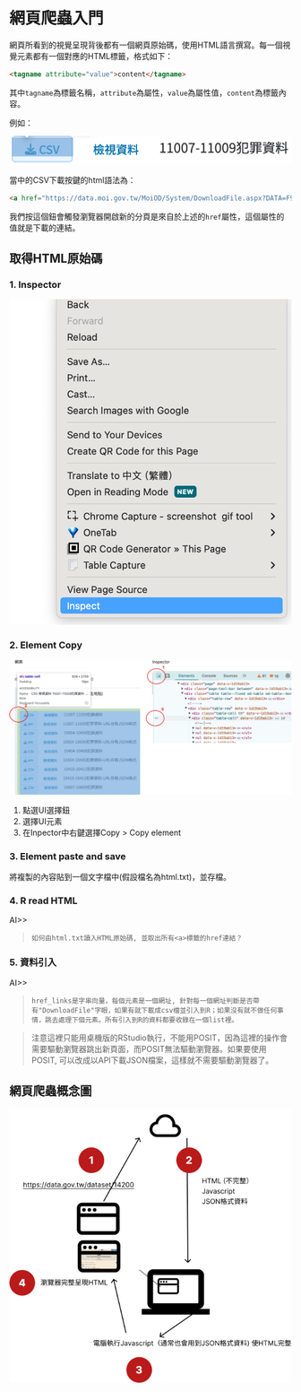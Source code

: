 # 網頁爬蟲入門

網頁所看到的視覺呈現背後都有一個網頁原始碼，使用HTML語言撰寫。每一個視覺元素都有一個對應的HTML標籤，格式如下：

```html
<tagname attribute="value">content</tagname>
```

其中`tagname`為標籤名稱，`attribute`為屬性，`value`為屬性值，`content`為標籤內容。

例如：

![](../img/2024-05-31-13-06-03.png)

當中的CSV下載按鍵的html語法為：

```html
<a href="https://data.moi.gov.tw/MoiOD/System/DownloadFile.aspx?DATA=F9D48036-DDE3-452A-8FD7-6437D6C39104" title="CSV下載檔案" target="_blank" data-v-1d19ab13="">...</a>
```

我們按這個鈕會觸發瀏覽器開啟新的分頁是來自於上述的`href`屬性，這個屬性的值就是下載的連結。

## 取得HTML原始碼

### 1. Inspector

![](../img/2024-05-31-13-22-34.png)

### 2. Element Copy

![](../img/how-to-get-html.png)

  1. 點選UI選擇鈕
  2. 選擇UI元素
  3. 在Inpector中右鍵選擇Copy > Copy element

### 3. Element paste and save

將複製的內容貼到一個文字檔中(假設檔名為html.txt)，並存檔。

### 4. R read HTML

AI>>
> ```如何由html.txt讀入HTML原始碼, 並取出所有<a>標籤的href連結？```


### 5. 資料引入

AI>>
> ```href_links是字串向量，每個元素是一個網址, 針對每一個網址判斷是否帶有"DownloadFile"字眼，如果有就下載成csv檔並引入到R；如果沒有就不做任何事情，跳去處理下個元素。所有引入到R的資料都要收錄在一個list裡。```
>


> 注意這裡只能用桌機版的RStudio執行，不能用POSIT，因為這裡的操作會需要驅動瀏覽器跳出新頁面，而POSIT無法驅動瀏覽器。如果要使用POSIT, 可以改成以API下載JSON檔案，這樣就不需要驅動瀏覽器了。

## 網頁爬蟲概念圖

[![](../img/web-crawl.png)](https://www.figma.com/design/yPrPE97bayRonBCsLyQHcS/R?node-id=13-45&t=G6naZheQUxwehvei-1)
